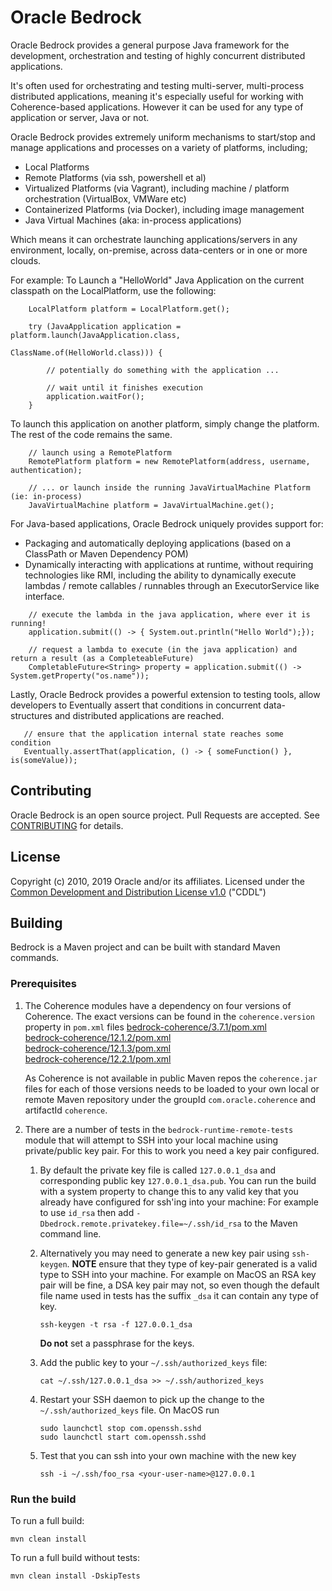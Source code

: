 Oracle Bedrock
==============

Oracle Bedrock provides a general purpose Java framework for the development, orchestration and testing of highly concurrent distributed applications.

It's often used for orchestrating and testing multi-server, multi-process distributed applications, meaning it's
especially useful for working with Coherence-based applications.  However it can be used for any type of application or server, Java or not.

Oracle Bedrock provides extremely uniform mechanisms to start/stop and manage applications and processes on a variety of platforms, including;

* Local Platforms
* Remote Platforms (via ssh, powershell et al)
* Virtualized Platforms (via Vagrant), including machine / platform orchestration (VirtualBox, VMWare etc)
* Containerized Platforms (via Docker), including image management
* Java Virtual Machines (aka: in-process applications)

Which means it can orchestrate launching applications/servers in any environment, locally, on-premise, across data-centers or in one or more clouds.

For example:  To Launch a "HelloWorld" Java Application on the current classpath on the LocalPlatform, use the following:

```
    LocalPlatform platform = LocalPlatform.get();

    try (JavaApplication application = platform.launch(JavaApplication.class,
                                                       ClassName.of(HelloWorld.class))) {

        // potentially do something with the application ...

        // wait until it finishes execution
        application.waitFor();
    }
```

To launch this application on another platform, simply change the platform.   The rest of the code remains the same.

```
    // launch using a RemotePlatform
    RemotePlatform platform = new RemotePlatform(address, username, authentication);

    // ... or launch inside the running JavaVirtualMachine Platform (ie: in-process)
    JavaVirtualMachine platform = JavaVirtualMachine.get();
```

For Java-based applications, Oracle Bedrock uniquely provides support for:

* Packaging and automatically deploying applications (based on a ClassPath or Maven Dependency POM)
* Dynamically interacting with applications at runtime, without requiring technologies like RMI, including the ability to dynamically execute lambdas / remote callables / runnables through an ExecutorService like interface.

```
    // execute the lambda in the java application, where ever it is running!
    application.submit(() -> { System.out.println("Hello World");});

    // request a lambda to execute (in the java application) and return a result (as a CompleteableFuture)
    CompletableFuture<String> property = application.submit(() -> System.getProperty("os.name"));
```

Lastly, Oracle Bedrock provides a powerful extension to testing tools, allow developers to Eventually assert that
conditions in concurrent data-structures and distributed applications are reached.

```
   // ensure that the application internal state reaches some condition
   Eventually.assertThat(application, () -> { someFunction() }, is(someValue));
```

## Contributing
Oracle Bedrock is an open source project. Pull Requests are accepted. See
[CONTRIBUTING](CONTRIBUTING.md) for details.

## License
Copyright (c) 2010, 2019 Oracle and/or its affiliates.  Licensed under the [Common Development and
Distribution License v1.0](LICENSE.md) ("CDDL")

## Building

Bedrock is a Maven project and can be built with standard Maven commands.

### Prerequisites

1. The Coherence modules have a dependency on four versions of Coherence. The exact versions can be found in the `coherence.version` property in `pom.xml` files 
    [bedrock-coherence/3.7.1/pom.xml](./bedrock-coherence/3.7.1/pom.xml)  
    [bedrock-coherence/12.1.2/pom.xml](./bedrock-coherence/12.1.2/pom.xml)  
    [bedrock-coherence/12.1.3/pom.xml](./bedrock-coherence/12.1.3/pom.xml)  
    [bedrock-coherence/12.2.1/pom.xml](./bedrock-coherence/12.2.1/pom.xml)  
    
    As Coherence is not available in public Maven repos the `coherence.jar` files for each of those versions needs to be loaded to your own local or remote Maven repository under the groupId `com.oracle.coherence` and artifactId `coherence`.

2. There are a number of tests in the `bedrock-runtime-remote-tests` module that will attempt to SSH into your local machine using private/public key pair. For this to work you need a key pair configured.

    1. By default the private key file is called `127.0.0.1_dsa` and corresponding public key `127.0.0.1_dsa.pub`. You can run the build with a system property to change this to any valid key that you already have configured for ssh'ing into your machine: For example to use `id_rsa` then add `-Dbedrock.remote.privatekey.file=~/.ssh/id_rsa` to the Maven command line.
    
    2. Alternatively you may need to generate a new key pair using `ssh-keygen`. **NOTE** ensure that they type of key-pair generated is a valid type to SSH into your machine. For example on MacOS an RSA key pair will be fine, a DSA key pair may not, so even though the default file name used in tests has the suffix `_dsa` it can contain any type of key.
    
        ```
        ssh-keygen -t rsa -f 127.0.0.1_dsa
        ```   
  
        **Do not** set a passphrase for the keys. 
        
    3. Add the public key to your `~/.ssh/authorized_keys` file:
    
        ```
        cat ~/.ssh/127.0.0.1_dsa >> ~/.ssh/authorized_keys
        ```   
    
    4. Restart your SSH daemon to pick up the change to the `~/.ssh/authorized_keys` file. On MacOS run
        ```
        sudo launchctl stop com.openssh.sshd
        sudo launchctl start com.openssh.sshd
        ```

    5. Test that you can ssh into your own machine with the new key
        ```
        ssh -i ~/.ssh/foo_rsa <your-user-name>@127.0.0.1
        ```
        
### Run the build
To run a full build:
```
mvn clean install
```
To run a full build without tests:
```
mvn clean install -DskipTests
```
    